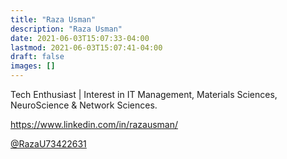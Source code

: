 ```yaml
---
title: "Raza Usman"
description: "Raza Usman"
date: 2021-06-03T15:07:33-04:00
lastmod: 2021-06-03T15:07:41-04:00
draft: false
images: []
---
```

Tech Enthusiast | Interest in IT Management, Materials Sciences, NeuroScience & Network Sciences.

https://www.linkedin.com/in/razausman/

[@RazaU73422631](https://twitter.com/)
